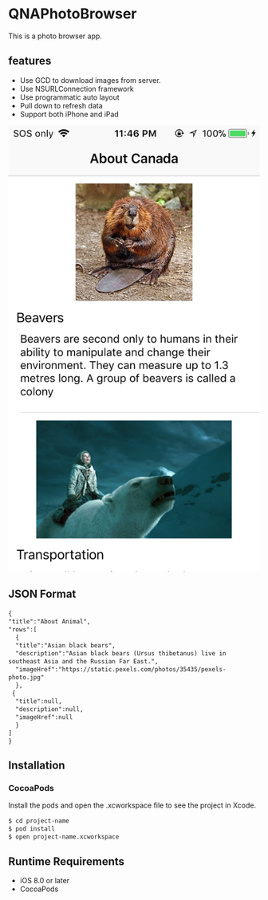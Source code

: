 # QNAPhotoBrowser
This is a photo browser app.

## features

* Use GCD to download images from server.
* Use NSURLConnection framework
* Use programmatic auto layout
* Pull down to refresh data
* Support both iPhone and iPad

![image](./doc/img_normal.PNG)

## JSON Format
  ```
  {
  "title":"About Animal",
  "rows":[
	{
	"title":"Asian black bears",
	"description":"Asian black bears (Ursus thibetanus) live in southeast Asia and the Russian Far East.",
	"imageHref":"https://static.pexels.com/photos/35435/pexels-photo.jpg"
	},
   {
	"title":null,
	"description":null,
	"imageHref":null
	}
  ]
  }
  ```
## Installation

### CocoaPods


Install the pods and open the .xcworkspace file to see the project in Xcode.

```
$ cd project-name
$ pod install
$ open project-name.xcworkspace
```


## Runtime Requirements

 * iOS 8.0 or later
 * CocoaPods 